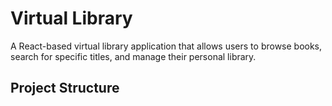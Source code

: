 # Virtual Library

A React-based virtual library application that allows users to browse books, search for specific titles, and manage their personal library.

## Project Structure
